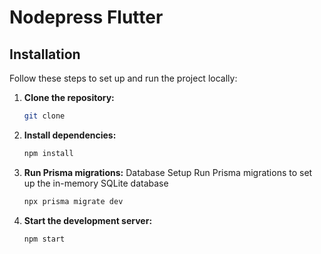 # Nodepress Flutter

## Installation

Follow these steps to set up and run the project locally:

1. **Clone the repository:**

    ```bash
    git clone 
    ```

2. **Install dependencies:**

    ```bash
    npm install
    ```

3. **Run Prisma migrations:**
   Database Setup
Run Prisma migrations to set up the in-memory SQLite database

    ```bash
    npx prisma migrate dev
    ```

5. **Start the development server:**

    ```bash
    npm start
    ```

